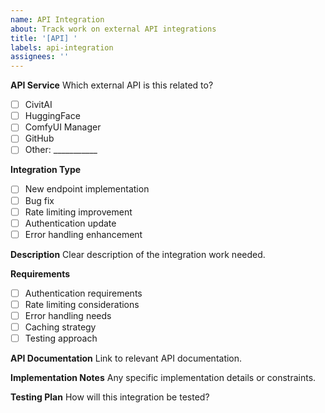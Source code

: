 ```yaml
---
name: API Integration
about: Track work on external API integrations
title: '[API] '
labels: api-integration
assignees: ''
---
```


**API Service**
Which external API is this related to?
- [ ] CivitAI
- [ ] HuggingFace  
- [ ] ComfyUI Manager
- [ ] GitHub
- [ ] Other: ___________

**Integration Type**
- [ ] New endpoint implementation
- [ ] Bug fix
- [ ] Rate limiting improvement
- [ ] Authentication update
- [ ] Error handling enhancement

**Description**
Clear description of the integration work needed.

**Requirements**
- [ ] Authentication requirements
- [ ] Rate limiting considerations
- [ ] Error handling needs
- [ ] Caching strategy
- [ ] Testing approach

**API Documentation**
Link to relevant API documentation.

**Implementation Notes**
Any specific implementation details or constraints.

**Testing Plan**
How will this integration be tested?